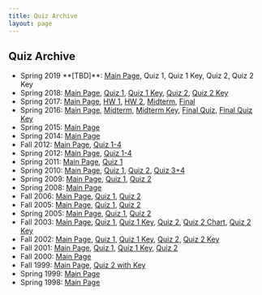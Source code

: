 ```yaml
---
title: Quiz Archive
layout: page
---
```


## Quiz Archive

<ul>
    <li>
		Spring 2019 **[TBD]**:
		<a href="http://cbb752b19.gersteinlab.org/">Main Page</a>,
		<a >Quiz 1</a>,
		<a >Quiz 1 Key</a>,
		<a >Quiz 2</a>,
		<a >Quiz 2 Key</a>		
	</li>
	<li>
		Spring 2018:
		<a href="http://cbb752b18.gersteinlab.org/">Main Page</a>,
		<a href="http://files.gersteinlab.org/public-docs/2018/10.05/cbb752b18/cbb752b18_quiz1.docx">Quiz 1</a>,
		<a href="http://files.gersteinlab.org/public-docs/2018/10.05/cbb752b18/cbb752b18_quiz1_key.docx">Quiz 1 Key</a>,
		<a href="http://files.gersteinlab.org/public-docs/2018/10.05/cbb752b18/cbb752b18_quiz2.docx">Quiz 2</a>,
		<a href="http://files.gersteinlab.org/public-docs/2018/10.05/cbb752b18/cbb752b18_quiz2_key.docx">Quiz 2 Key</a>		
	</li>
	<li>
		Spring 2017:
		<a href="http://cbb752b17.gersteinlab.org/">Main Page</a>,
		<a href="http://files.gersteinlab.org/public-docs/2018/10.09/cbb752b17/cbb752b17_hw1.pdf">HW 1</a>,
		<a href="http://files.gersteinlab.org/public-docs/2018/10.09/cbb752b17/cbb752b17_hw2.tar.gz">HW 2</a>,
		<a href="http://files.gersteinlab.org/public-docs/2018/10.09/cbb752b17/cbb752b17_midterm.pdf">Midterm</a>,
		<a href="http://files.gersteinlab.org/public-docs/2018/10.09/cbb752b17/cbb752b17_final.docx">Final</a>
	</li>
	<li>
		Spring 2016:
		<a href="http://cbb752b16.gersteinlab.org/">Main Page</a>,
		<a href="http://archive.gersteinlab.org/docs/2016/03.23/2016_CBB752b_Midterm.pdf">Midterm</a>,
		<a href="http://archive.gersteinlab.org/docs/2016/03.23/2016_CBB752b_Midterm_AnswerKey.pdf">Midterm Key</a>,
		<a href="http://archive.gersteinlab.org/docs/2016/04.29/2016_CBB752b_FinalQuiz.pdf">Final Quiz</a>,
		<a href="http://archive.gersteinlab.org/docs/2016/04.29/2016_CBB752b_FinalQuiz_AnswerKey.pdf">Final Quiz Key</a>
	</li>
	<li>
		Spring 2015:
		<a href="http://cbb752b15.gersteinlab.org/">Main Page</a>
	</li>
	<li>
		Spring 2014:
		<a href="http://info.gersteinlab.org/Cbb752b14">Main Page</a>
	</li>
	<li>
		Fall 2012:
		<a href="http://info.gersteinlab.org/Cbb752a12">Main Page</a>,
		<a href="http://archive.gersteinlab.org/cbb752a/cbb752a12_quizzes_anskeys.zip">Quiz 1-4</a></li>
	<li>
		Spring 2012:
		<a href="http://info.gersteinlab.org/Cbb752b12">Main Page</a>,
		<a href="http://archive.gersteinlab.org/cbb752a/b12quizzes.zip">Quiz 1-4</a>
	</li>
	<li>
		Spring 2011:
		<a href="http://info.gersteinlab.org/Cbb752b11">Main Page</a>,
		<a href="http://archive.gersteinlab.org/docs/2016/03.09/2011_JR_Quiz.docx">Quiz 1</a>
	</li>
	<li>
		Spring 2010:
		<a href="http://www.gersteinlab.org/courses/452/10-spring/">Main Page</a>,
		<a href="http://archive.gersteinlab.org/docs/2016/03.09/2010_CBB752_quiz1.pdf">Quiz 1</a>,
		<a href="http://archive.gersteinlab.org/docs/2016/03.09/2010_CBB752_quiz2.doc">Quiz 2</a>,
		<a href="http://archive.gersteinlab.org/docs/2016/03.09/2010_CBB752_quiz3-4.pdf">Quiz 3+4</a>
	</li>
	<li>
		Spring 2009:
		<a href="http://www.gersteinlab.org/courses/452/09-spring/">Main Page</a>,
		<a href="http://archive.gersteinlab.org/docs/2016/03.09/2009_CBB752_quiz1.pdf">Quiz 1</a>,
		<a href="http://archive.gersteinlab.org/docs/2016/03.09/2009_CBB752_quiz2.pdf">Quiz 2</a>
	</li>
	<li>
		Spring 2008:
		<a href="http://www.gersteinlab.org/courses/452/08-spring/">Main Page</a>
	</li>
	<li>
		Fall 2006:
		<a href="http://www.gersteinlab.org/courses/452/06-fall/">Main Page</a>,
		<a href="http://archive.gersteinlab.org/docs/2016/03.09/2006_quiz-1.v0.1.doc">Quiz 1</a>,
		<a href="http://archive.gersteinlab.org/docs/2016/03.09/2006_quiz-2.doc">Quiz 2</a>
	</li>
	<li>
		Fall 2005:
		<a href="http://www.gersteinlab.org/courses/452/05-fall/">Main Page</a>,
		<a href="http://www.gersteinlab.org/courses/452/08-spring/bioinfo_quiz/2005_fall-quiz-1.doc">Quiz 1</a>,
		<a href="http://www.gersteinlab.org/courses/452/08-spring/bioinfo_quiz/2005_fall-quiz-2.doc">Quiz 2</a>
	</li>
	<li>
		Spring 2005:
		<a href="http://www.gersteinlab.org/courses/452/05-spr/">Main Page</a>,
		<a href="http://www.gersteinlab.org/courses/452/08-spring/bioinfo_quiz/2005_spring-quiz-1.doc">Quiz 1</a>,
		<a href="http://www.gersteinlab.org/courses/452/08-spring/bioinfo_quiz/2005_spring-quiz-2.doc">Quiz 2</a>
	</li>
	<li>
		Fall 2003:
		<a href="http://bioinfo.mbb.yale.edu/mbb452a/2003/">Main Page</a>,
		<a href="http://www.gersteinlab.org/courses/452/08-spring/bioinfo_quiz/2003_fall-quiz-1.doc">Quiz 1</a>,
		<a href="http://www.gersteinlab.org/courses/452/08-spring/bioinfo_quiz/2003_fall-quiz-1.key.doc">Quiz 1 Key</a>,
		<a href="http://www.gersteinlab.org/courses/452/08-spring/bioinfo_quiz/2003_fall-quiz-2.doc">Quiz 2</a>,
		<a href="http://www.gersteinlab.org/courses/452/08-spring/bioinfo_quiz/2003_fall-quiz-2.chart.pdf">Quiz 2 Chart</a>,
		<a href="http://www.gersteinlab.org/courses/452/08-spring/bioinfo_quiz/2003_fall-quiz-2.key.doc">Quiz 2 Key</a>
	</li>
	<li>
		Fall 2002:
		<a href="http://bioinfo.mbb.yale.edu/mbb452a/2002/">Main Page</a>,
		<a href="http://www.gersteinlab.org/courses/452/08-spring/bioinfo_quiz/2002_fall-quiz-1.doc">Quiz 1</a>,
		<a href="http://www.gersteinlab.org/courses/452/08-spring/bioinfo_quiz/2002_fall-quiz-1.key.tif">Quiz 1 Key</a>,
		<a href="http://www.gersteinlab.org/courses/452/08-spring/bioinfo_quiz/2002_fall-quiz-2.doc">Quiz 2</a>,
		<a href="http://www.gersteinlab.org/courses/452/08-spring/bioinfo_quiz/2002_fall-quiz-2.key.tif">Quiz 2 Key</a>
	</li>
	<li>
		Fall 2001:
		<a href="http://bioinfo.mbb.yale.edu/mbb452a/2001/">Main Page</a>,
		<a href="http://www.gersteinlab.org/courses/452/08-spring/bioinfo_quiz/2001_fall-quiz-1.doc">Quiz 1</a>,
		<a href="http://www.gersteinlab.org/courses/452/08-spring/bioinfo_quiz/2001_fall-quiz-1.key.doc">Quiz 1 Key</a>,
		<a href="http://www.gersteinlab.org/courses/452/08-spring/bioinfo_quiz/2001_fall-quiz-2.doc">Quiz 2</a></li>
	<li>
		Fall 2000:
		<a href="http://bioinfo.mbb.yale.edu/mbb452a/2000/">Main Page</a>
	</li>
	<li>
		Fall 1999:
		<a href="http://bioinfo.mbb.yale.edu/mbb452a/index-1999.html">Main Page</a>,
		<a href="http://www.gersteinlab.org/courses/452/08-spring/bioinfo_quiz/1999_fall-quiz-2.with.key.doc">Quiz 2 with Key</a>
	</li>
	<li>
		Spring 1999:
		<a href="http://bioinfo.mbb.yale.edu/mbb447b-99/">Main Page</a>
	</li>
	<li>
		Spring 1998:
		<a href="http://bioinfo.mbb.yale.edu/course/">Main Page</a>
	</li>
</ul>
